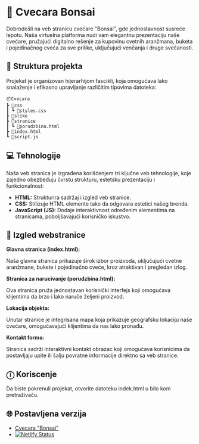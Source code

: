 # 🌸 Cvecara Bonsai 

Dobrodošli na veb stranicu cvećare "Bonsai", gde jednostavnost susreće lepotu. Naša virtuelna platforma nudi vam elegantnu prezentaciju naše cvećare, pružajući digitalno rešenje za kupovinu cvetnih aranžmana, buketa i pojedinačnog cveća za sve prilike, uključujući venčanja i druge svečanosti.

## 📁 Struktura projekta

Projekat je organizovan hijerarhijom fascikli, koja omogućava lako snalaženje i efikasno upravljanje različitim tipovima datoteka:
```
📦Cvecara 
┣ 📂css 
┃ ┗ 📜styles.css 
┣ 📂slike 
┣ 📂stranice 
┃ ┗ 📜porudzbina.html 
┣ 📜index.html 
┗ 📜script.js
```

## 💻 Tehnologije 

Naša veb stranica je izgrađena korišćenjem tri ključne veb tehnologije, koje zajedno obezbeđuju čvrstu strukturu, estetsku prezentaciju i funkcionalnost:

- **HTML:** Strukturira sadržaj i izgled veb stranice.
- **CSS:** Stilizuje HTML elemente tako da odgovara estetici našeg brenda.
- **JavaScript (JS):** Dodaje interaktivnost određenim elementima na stranicama, poboljšavajući korisničko iskustvo.

## 🎨 Izgled webstranice

**Glavna stranica (index.html):**

Naša glavna stranica prikazuje širok izbor proizvoda, uključujući cvetne aranžmane, bukete i pojedinačno cveće, kroz atraktivan i pregledan izlog.

**Stranica za narucivanje (porudzbina.html):**

Ova stranica pruža jednostavan korisnički interfejs koji omogućava klijentima da brzo i lako naruče željeni proizvod.

**Lokacija objekta:**

Unutar stranice je integrisana mapa koja prikazuje geografsku lokaciju naše cvećare, omogućavajući klijentima da nas lako pronađu.

**Kontakt forma:**

Stranica sadrži interaktivni kontakt obrazac koji omogućava korisnicima da postavljaju upite ili šalju povratne informacije direktno sa veb stranice.

## ⓘ Koriscenje 

Da biste pokrenuli projekat, otvorite datoteku indek.html u bilo kom pretraživaču. 

## 🌐 Postavljena verzija 

- [Cvecara "Bonsai"](https://cvecara-bonsai.netlify.app/)
- [![Netlify Status](https://api.netlify.com/api/v1/badges/94372219-bd71-4892-9c38-393e3e61ea77/deploy-status)](https://app.netlify.com/sites/cvecara-bonsai/deploys)
